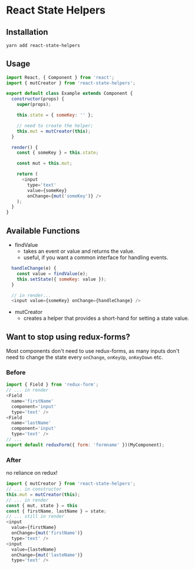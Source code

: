 # React State Helpers

## Installation

```bash
yarn add react-state-helpers
```

## Usage

```js
import React, { Component } from 'react';
import { mutCreator } from 'react-state-helpers';

export default class Example extends Component {
  constructor(props) {
    super(props);

    this.state = { someKey: '' };

    // need to create the helper;
    this.mut = mutCreator(this);
  }

  render() {
    const { someKey } = this.state;

    const mut = this.mut;

    return (
      <input
        type='text'
        value={someKey}
        onChange={mut('someKey')} />
    );
  }
}
```

## Available Functions

 - findValue
   - takes an event or value and returns the value.
   - useful, if you want a common interface for handling events.

```js
  handleChange(e) {
    const value = findValue(e);
    this.setState({ someKey: value });
  }

  // in render...
  <input value={someKey} onChange={handleChange} />
```

 - mutCreator
   - creates a helper that provides a short-hand for setting a state value.


## Want to stop using redux-forms?

Most components don't need to use redux-forms, as many inputs don't need to change the state every `onChange`, `onKeyUp`, `onKeyDown` etc.

### Before

```js
import { Field } from 'redux-form';
// ... in render
<Field
  name='firstName'
  component='input'
  type='text' />
<Field
  name='lastName'
  component='input'
  type='text' />
// ...
export default reduxForm({ form: 'formname' })(MyComponent);
```

### After

no reliance on redux!

```js
import { mutCreator } from 'react-state-helpers';
// ... in constructor
this.mut = mutCreator(this);
// ... in render
const { mut, state } = this
const { firstName, lastName } = state;
// ... still in render
<input
  value={firstName}
  onChange={mut('firstName')}
  type='text' />
<input
  value={lasteName}
  onChange={mut('lasteName')}
  type='text' />
```
